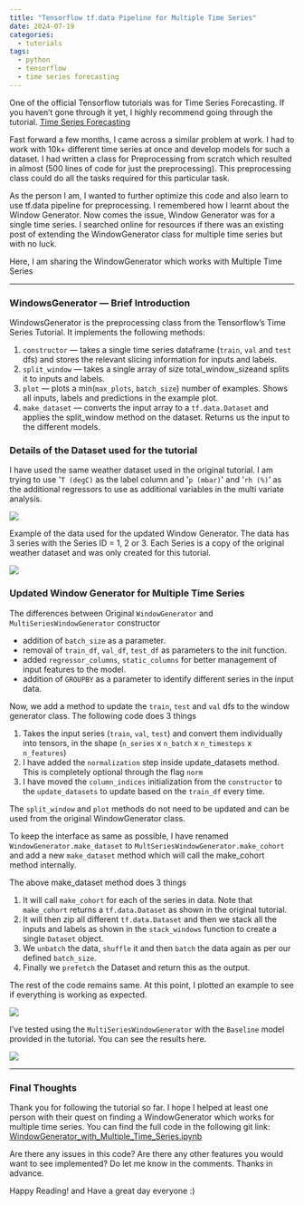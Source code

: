 ```yaml
---
title: "Tensorflow tf.data Pipeline for Multiple Time Series"
date: 2024-07-19
categories:
  - tutorials
tags:
  - python
  - tensorflow
  - time series forecasting 
---
```


One of the official Tensorflow tutorials was for Time Series Forecasting. If you haven’t gone through it yet, I highly recommend going through the tutorial. [Time Series Forecasting](https://www.tensorflow.org/tutorials/structured_data/time_series)

Fast forward a few months, I came across a similar problem at work. I had to work with 10k+ different time series at once and develop models for such a dataset. I had written a class for Preprocessing from scratch which resulted in almost (500 lines of code for just the preprocessing). This preprocessing class could do all the tasks required for this particular task.

As the person I am, I wanted to further optimize this code and also learn to use tf.data pipeline for preprocessing. I remembered how I learnt about the Window Generator. Now comes the issue, Window Generator was for a single time series. I searched online for resources if there was an existing post of extending the WindowGenerator class for multiple time series but with no luck.

Here, I am sharing the WindowGenerator which works with Multiple Time Series

--- 

### WindowsGenerator — Brief Introduction

WindowsGenerator is the preprocessing class from the Tensorflow’s Time Series Tutorial. It implements the following methods:

1. `constructor` — takes a single time series dataframe (`train`, `val` and `test` dfs) and stores the relevant slicing information for inputs and labels.
2. `split_window` — takes a single array of size total_window_sizeand splits it to inputs and labels.
3. `plot` — plots a min(`max_plots`, `batch_size`) number of examples. Shows all inputs, labels and predictions in the example plot.
4. `make_dataset` — converts the input array to a `tf.data.Dataset` and applies the split_window method on the dataset. Returns us the input to the different models.

### Details of the Dataset used for the tutorial

I have used the same weather dataset used in the original tutorial. I am trying to use '`T (degC)` as the label column and '`p (mbar)`' and '`rh (%)`’ as the additional regressors to use as additional variables in the multi variate analysis.

<div class="container">
<img src="https://kavya006.github.io/assets/images/posts/tf-regression-config.png" />
</div>

Example of the data used for the updated Window Generator. The data has 3 series with the Series ID = 1, 2 or 3. Each Series is a copy of the original weather dataset and was only created for this tutorial.

<div class="container">
<img src="https://kavya006.github.io/assets/images/posts/tf-regression-sample.png" />
</div>

### Updated Window Generator for Multiple Time Series
The differences between Original `WindowGenerator` and `MultiSeriesWindowGenerator` constructor

- addition of `batch_size` as a parameter.
- removal of `train_df`, `val_df`, `test_df` as parameters to the init function.
- added `regressor_columns`, `static_columns` for better management of input features to the model.
- addition of `GROUPBY` as a parameter to identify different series in the input data.

<script src="https://gist.github.com/kavya006/672bd8e0788574d1f1bb4d6f85f07585.js"></script>

Now, we add a method to update the `train`, `test` and `val` dfs to the window generator class. The following code does 3 things

1. Takes the input series (`train`, `val`, `test`) and convert them individually into tensors, in the shape (`n_series` x `n_batch` x `n_timesteps` x `n_features`)
2. I have added the `normalization` step inside update_datasets method. This is completely optional through the flag `norm`
3. I have moved the `column_indices` initialization from the `constructor` to the `update_datasets` to update based on the `train_df` every time.

<script src="https://gist.github.com/kavya006/8d61726170b79f7cffd7b61429317c18.js"></script>

The `split_window` and `plot` methods do not need to be updated and can be used from the original WindowGenerator class.

To keep the interface as same as possible, I have renamed `WindowGenerator.make_dataset` to `MultSeriesWindowGenerator.make_cohort` and add a new `make_dataset` method which will call the make_cohort method internally.

<script src="https://gist.github.com/kavya006/c36c01f0e406d871b8cfd1a36d964bd4.js"></script>

The above make_dataset method does 3 things

1. It will call `make_cohort` for each of the series in data. Note that `make_cohort` returns a `tf.data.Dataset` as shown in the original tutorial.
2. It will then zip all different `tf.data.Dataset` and then we stack all the inputs and labels as shown in the `stack_windows` function to create a single `Dataset` object.
3. We `unbatch` the data, `shuffle` it and then `batch` the data again as per our defined `batch_size`.
4. Finally we `prefetch` the Dataset and return this as the output.

The rest of the code remains same. At this point, I plotted an example to see if everything is working as expected.

<div class="container">
<img src="https://kavya006.github.io/assets/images/posts/tf-regression-plot1.png" />
</div>

I’ve tested using the `MultiSeriesWindowGenerator` with the `Baseline` model provided in the tutorial. You can see the results here.

<div class="container">
<img src="https://kavya006.github.io/assets/images/posts/tf-regression-plot2.png" />
</div>


--- 

### Final Thoughts
Thank you for following the tutorial so far. I hope I helped at least one person with their quest on finding a WindowGenerator which works for multiple time series. You can find the full code in the following git link: [WindowGenerator_with_Multiple_Time_Series.ipynb](https://github.com/kavya006/medium_posts/blob/main/WindowGenerator_with_Multiple_Time_Series.ipynb)

Are there any issues in this code? Are there any other features you would want to see implemented? Do let me know in the comments. Thanks in advance.

Happy Reading! and Have a great day everyone :)